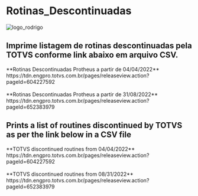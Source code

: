# Rotinas_Descontinuadas
![logo_rodrigo](https://user-images.githubusercontent.com/31445805/46917707-47bbb100-cfa0-11e8-924c-dcc7e9942804.png)
## Imprime listagem de rotinas descontinuadas pela TOTVS conforme link abaixo em arquivo CSV.
<p>**Rotinas Descontinuadas Protheus a partir de 04/04/2022**<br />
https://tdn.engpro.totvs.com.br/pages/releaseview.action?pageId=604227592<br />
<br />
**Rotinas Descontinuadas Protheus a partir de 31/08/2022**<br />
https://tdn.engpro.totvs.com.br/pages/releaseview.action?pageId=652383979<br />
</p>

## Prints a list of routines discontinued by TOTVS as per the link below in a CSV file
<p>**TOTVS discontinued routines from 04/04/2022**<br />
https://tdn.engpro.totvs.com.br/pages/releaseview.action?pageId=604227592<br />
<br />
**TOTVS discontinued routines from 08/31/2022**<br />
https://tdn.engpro.totvs.com.br/pages/releaseview.action?pageId=652383979<br />
</p>
